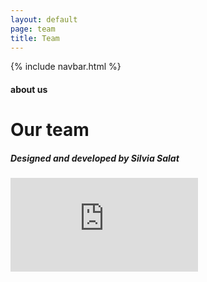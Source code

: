 ```yaml
---
layout: default
page: team
title: Team
---
```


{% include navbar.html %}

<div class="team-section">
<div class="team-text-container">
    <h4 class="team-tag">about us</h4>
    <h1 class="team-title">Our team</h1>
    <h5 class="footer">Designed and developed by <span class="footer-span">Silvia Salat</span></h5>
</div>
<div class="team-cards-container">
    <div class="team-card card-1" style="background-image: url(/assets/images/team-john.png)"></div>
    <div class="team-card card-2" style="background-image: url(/assets/images/team-sam.png)" ></div>
    <div class="team-card card-3" style="background-image: url(/assets/images/team-jane.png)"></div>
    <div class="team-card card-4" style="background-image: url(/assets/images/team-carlos.png)"></div>
</div>
    <div>
    <div class="team-video-container">
        <iframe src="https://streamable.com/e/ahad9k?autoplay=1" frameborder="0" allowfullscreen allow="autoplay"></iframe>
    </div>
        <!-- <video playsinline autoplay muted loop poster="/assets/images/team-video.jpg">
            <source src="https://streamable.com/ahad9k" type="video/mp4">
        </video> -->
</div>
